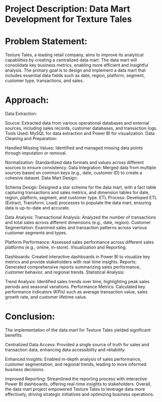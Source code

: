 # Project Description: Data Mart Development for Texture Tales

# Problem Statement:
Texture Tales, a leading retail company, aims to improve its analytical capabilities by creating a centralized data mart. The data mart will consolidate key business metrics, enabling more efficient and insightful analysis. The primary goal is to design and implement a data mart that includes essential data fields such as date, region, platform, segment, customer type, transactions, and sales.

# Approach:
Data Extraction:

Source:
Extracted data from various operational databases and external sources, including sales records, customer databases, and transaction logs.
Tools Used: MySQL for data extraction and Power BI for visualization.
Data Cleaning and Preparation:

Handled Missing Values: Identified and managed missing data points through imputation or removal.

Normalization: 
Standardized data formats and values across different sources to ensure consistency.
Data Integration: Merged data from multiple sources based on common keys (e.g., date, customer ID) to create a cohesive dataset.
Data Mart Design:

Schema Design:
Designed a star schema for the data mart, with a fact table capturing transactions and sales metrics, and dimension tables for date, region, platform, segment, and customer type.
ETL Process: Developed ETL (Extract, Transform, Load) processes to populate the data mart, ensuring data is up-to-date and accurate.

Data Analysis:
Transactional Analysis: Analyzed the number of transactions and total sales across different dimensions (e.g., date, region).
Customer Segmentation: Examined sales and transaction patterns across various customer segments and types.

Platform Performance: 
Assessed sales performance across different sales platforms (e.g., online, in-store).
Visualization and Reporting:

Dashboards: 
Created interactive dashboards in Power BI to visualize key metrics and provide stakeholders with real-time insights.
Reports: Generated comprehensive reports summarizing sales performance, customer behavior, and regional trends.
Statistical Analysis:

Trend Analysis:
Identified sales trends over time, highlighting peak sales periods and seasonal variations.
Performance Metrics: Calculated key performance indicators (KPIs) such as average transaction value, sales growth rate, and customer lifetime value.

# Conclusion:
The implementation of the data mart for Texture Tales yielded significant benefits:

Centralized Data Access: 
Provided a single source of truth for sales and transaction data, enhancing data accessibility and reliability.

Enhanced Insights:
Enabled in-depth analysis of sales performance, customer segmentation, and regional trends, leading to more informed business decisions.

Improved Reporting: 
Streamlined the reporting process with interactive Power BI dashboards, offering real-time insights to stakeholders.
Overall, the data mart project empowered Texture Tales to leverage data more effectively, driving strategic initiatives and optimizing business operations.



